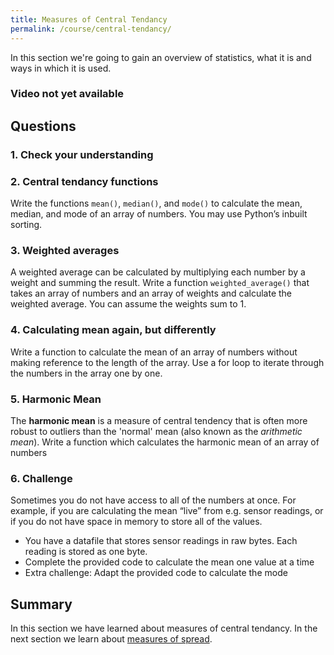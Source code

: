 ```yaml
---
title: Measures of Central Tendancy
permalink: /course/central-tendancy/
---
```


In this section we're going to gain an overview of statistics, what it is and ways in which it is used.

### Video not yet available

## Questions

### 1. Check your understanding

### 2. Central tendancy functions
Write the functions `mean()`, `median()`, and `mode()` to calculate the mean, median, and mode of an array of numbers. You may use Python’s inbuilt sorting.

### 3. Weighted averages
A weighted average can be calculated by multiplying each number by a weight and summing the result.  Write a function `weighted_average()` that takes an array of numbers and an array of weights and calculate the weighted average. You can assume the weights sum to 1.

### 4. Calculating mean again, but differently

Write a function to calculate the mean of an array of numbers without making reference to the length of the array. Use a for loop to iterate through the numbers in the array one by one.

### 5. Harmonic Mean

The **harmonic mean** is a measure of central tendency that is often more robust to outliers than the 'normal' mean (also known as the _arithmetic mean_). Write a function which calculates the harmonic mean of an array of numbers

### 6. Challenge 

Sometimes you do not have access to all of the numbers at once. For example, if you are calculating the mean “live” from e.g. sensor readings, or if you do not have space in memory to store all of the values.

* You have a datafile that stores sensor readings in raw bytes. Each reading is stored as one byte.
* Complete the provided code to calculate the mean one value at a time
* Extra challenge: Adapt the provided code to calculate the mode

## Summary

In this section we have learned about measures of central tendancy. In the next section we learn about [measures of spread](../spread/).